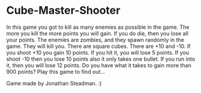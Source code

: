 # Cube-Master-Shooter


In this game you got to kill as many enemies as possible in the game. The more you kill the more points you will gain. If you do die, then you lose all your points. The enemies are zombies, and they spawn randomly in the game. They will kill you. There are square cubes. There are +10 and -10. If you shoot +10 you gain 10 points. If you hit it, you will lose 5 points. If you shoot -10 then you lose 10 points also it only takes one bullet. If you run into it, then you will lose 12 points.  Do you have what it takes to gain more than 900 points? Play this game to find out...

Game made by Jonathan Steadman. :) 
